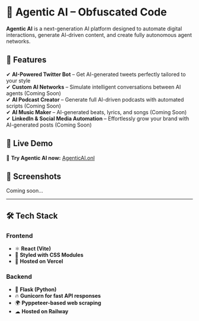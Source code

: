 # 🚀 Agentic AI – Obfuscated Code



**Agentic AI** is a next-generation AI platform designed to automate digital interactions, generate AI-driven content, and create fully autonomous agent networks.

## 🌟 Features
✔ **AI-Powered Twitter Bot** – Get AI-generated tweets perfectly tailored to your style  
✔ **Custom AI Networks** – Simulate intelligent conversations between AI agents (Coming Soon)  
✔ **AI Podcast Creator** – Generate full AI-driven podcasts with automated scripts (Coming Soon)  
✔ **AI Music Maker** – AI-generated beats, lyrics, and songs (Coming Soon)  
✔ **LinkedIn & Social Media Automation** – Effortlessly grow your brand with AI-generated posts (Coming Soon)  

## 🚀 Live Demo
🔗 **Try Agentic AI now:** [AgenticAI.onl](https://agenticai.onl)

## 📸 Screenshots
Coming soon...  

---

## 🛠️ **Tech Stack**
### **Frontend**
- ⚛ **React (Vite)**
- 🎨 **Styled with CSS Modules**
- 🚀 **Hosted on Vercel**

### **Backend**
- 🐍 **Flask (Python)**
- 🔥 **Gunicorn for fast API responses**
- 🌍 **Pyppeteer-based web scraping**
- ☁ **Hosted on Railway**



